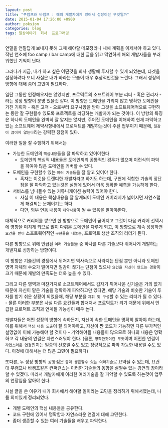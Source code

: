 ```yaml
---
layout: post
title: "푸캠프와 바캠프 : 해외 개발자에게 있어서 성장이란 무엇일까"
date: 2015-01-04 17:26:00 +0900
author: poksion
categories: blog
tags: 일상이야기  회사  프로그래밍
---
```

연말을 연말답게 보내지 못해 그때 해야할 메모정리나 새해 계획을 이제서야 하고 있다. 작년 연초에 foo camp / bar camp에 대한 글을 읽고 막연하게 해외 개발자들을 부러워했던 기억이 난다.

그러다가 지금, 내가 하고 싶은 어떤것을 회사 생활에 투자할 수 있게 되었는데, 타겟을 설정하려다 보니 사실은 내가 바라는 모습이 매우 추상적인것을 느낀다. 그래서 성장의 방향에 대해 좀더 고민이 필요하다.

일단 그동안 인정해오지는 않았지만, 프로덕트의 소프트웨어 부분 리더 - 혹은 관리자 - 라는 성장 방향이 분명 있을것 같다. 이 방향은 도메인을 가리지 않고 명확한 도메인을 가진 기획자 - 혹은 고객 - 으로부터 요구사항을 받아 그것을 소프트웨어적으로 구현하는 동안 잘 구현될수 있도록 프로젝트를 리딩하는 개발자가 되는 것이다. 이 방향의 특징은 하나의 도메인을 완벽히 잘 알지는 않지만, 주어진 도메인을 이해하여 현재 파악하고 있는 소프트웨어 제약사항내에서 프로덕트를 개발하는것이 주된 업무이기 때문에, ```일감이 끊이지 않는다```라는 강력한 장점이 있다.

이러한 일을 잘 수행하기 위해서는

 * 가능한 도메인의 ```핵심내용```들을 잘 파악하고 있어야한다
    - 도메인의 핵심적 내용들은 도메인끼리 공통적인 경우가 많으며 이런식의 파악을 하여야 많은 도메인을 커버할 수 있다.
 * 도메인을 구현할수 있는 ```여러 기술들```을 잘 알고 있어야 한다.
    - 혹자는 이것을 트랜디한 개발자라고 하기도 하는데, 구현에 적합한 기술의 장단점을 잘 파악하고 있는것은 실행에 있어서 더욱 정확한 예측을 가능하게 한다.
 * 서비스를 넘나들수 있는 커뮤니케이션 능력이 있어야 한다.
    - 사실 이 내용은 핵심내용을 잘 알게되어 도메인 커버리지가 넓어지면 자연스럽게 해결되는 문제이기는 하다
    - 다만, 외부 연동 내용이 ```제약사항```이 될 수 있음을 알아야한다.

대체적으로 커리어를 쌓으면 한 방향으로 도메인이 굳어지고 그것이 다음 커리어 선택시에 영향을 미치게 되므로 많이 다뤄본 도메인을 다루게 되고, 이 방향으로 계속 성장하면 ```요건을 받아``` 소프트웨어적인 ```구현물을 내놓는```, 프로덕트 생산 조직의 리더가 된다.

다른 방향으로 위에 언급된 ```여러 기술들```들 중 하나를 다른 기술보다 뛰어나게 개발하는 개발자로 성장하는 방향이다.

이 방향은 기술간의 경쟁에서 뒤쳐지면 역사속으로 사라지는 단점 뿐만 아니라 도메인 영역 자체의 수요가 떨어지면 일감이 끊기는 단점이 있으나 ```요건을 자신이 만드는 경향```이 크기 때문에 개발의 만족도는 더욱 높을 수 있다.

그리고 다른 영역과 마찬가지로 소프트웨어에서도 갑자기 튀어나온 신기술은 거의 없기 때문에 자신이 맡은 기술을 정확하게 파악하고만 있다면, 해당 기술과 비슷한 기술이 투자를 받기 쉬운 상황이 되었을때, 해당 부분을 ```지휘 및 구성```할 수 있는 리더가 될 수 있다. - 물론 이러한 부분은 사실 다른 요건들과 합쳐져서 프로덕트가 되기 때문에 위에서 언급한 프로덕트 조직과 연계될 가능성이 매우 높다.

개발자들은 어떤 성장의 방향에 속하든지, 자신이 속한 도메인을 명확히 알아야 하는데, 이를 위해서 ```핵심 내용 도출```이 잘 되어야하고, 자신이 짠 코드가 가능하면 다른 부가적인 설명없이 이해 가능해야 할 것이다 - 기억해야될 내용들이 많으므로 하나의 내용은 명확하고 각 내용의 연결은 자연스러워야 한다. (물론, ```명확한것이란 무엇```이며 어떤한 연결이 ```자연스러운 연결```인지는 일종의 선호일 수도 있고 정량적으로 파악 가능한 내용일 수도 있다. 이것에 대해서는 더 많은 고민이 필요하다)

또다른, 두 성장 방향의 공통점은 ```좀더 생존할수 있는 여러기술```로 요약될 수 있는데, 요컨대 푸캠프나 바캠프같은 컨퍼런스는 이러한 기술들의 동향을 살필수 있는 경연의 장이라 할 수 있겠다. 따라서 개발자에게 이러한 여러기술을 잘 파악할 수 있도록 하는것이 업무의 연장임을 알아야 한다.

사실 글을 쓴 이유가 내가 회사에서 해야할 일이라는 고민을 정리하기 위해서였는데, 나름 의미있게 정리되었다.

 * 개별 도메인의 핵심 내용들을 공유한다.
 * 코드 구현에 있어서 명확함과 자연스러운 연결에 대해 고민한다.
 * 좀더 생존할 수 있는 여러 기술들을 배우고 파악한다.

